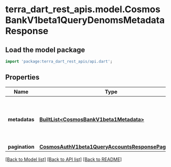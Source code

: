 # terra_dart_rest_apis.model.CosmosBankV1beta1QueryDenomsMetadataResponse

## Load the model package
```dart
import 'package:terra_dart_rest_apis/api.dart';
```

## Properties
Name | Type | Description | Notes
------------ | ------------- | ------------- | -------------
**metadatas** | [**BuiltList&lt;CosmosBankV1beta1Metadata&gt;**](CosmosBankV1beta1Metadata.md) | metadata provides the client information for all the registered tokens. | [optional] 
**pagination** | [**CosmosAuthV1beta1QueryAccountsResponsePagination**](CosmosAuthV1beta1QueryAccountsResponsePagination.md) |  | [optional] 

[[Back to Model list]](../README.md#documentation-for-models) [[Back to API list]](../README.md#documentation-for-api-endpoints) [[Back to README]](../README.md)


